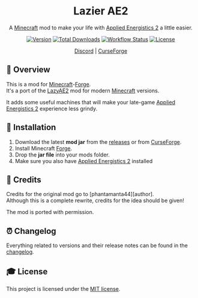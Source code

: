 <div align="center">
<h1>Lazier AE2</h1>

A [Minecraft] mod to make your life with [Applied Energistics 2][ae2] a little easier.

[![Version][version_badge]][version_link]
[![Total Downloads][total_downloads_badge]][curseforge]
[![Workflow Status][workflow_status_badge]][workflow_status_link]
[![License][license_badge]][license]

[Discord] | [CurseForge]

</div>

## **📑 Overview**
This is a mod for [Minecraft]-[Forge].<br>
It's a port of the [LazyAE2] mod for modern [Minecraft] versions.

It adds some useful machines that will make your late-game [Applied Energistics 2][ae2] experience less grindy.


## **🔧 Installation**
1. Download the latest **mod jar** from the [releases] or from [CurseForge].
2. Install Minecraft [Forge].
3. Drop the **jar file** into your mods folder.
4. Make sure you also have [Applied Energistics 2][ae2] installed


## **💚 Credits**
Credits for the original mod go to [phantamanta44][author].<br>
Although this is a complete rewrite, credits for the idea should be given!

The mod is ported with permission.


## **⏰ Changelog**
Everything related to versions and their release notes can be found in the [changelog].


## **🎓 License**
This project is licensed under the [MIT license][license].


<!-- Badges -->
[version_badge]: https://img.shields.io/github/v/release/AlmostReliable/lazierae2-forge?include_prereleases&style=flat-square
[version_link]: https://github.com/AlmostReliable/lazierae2-forge/releases/latest
[total_downloads_badge]: http://cf.way2muchnoise.eu/full_489843.svg?badge_style=flat
[workflow_status_badge]: https://img.shields.io/github/workflow/status/AlmostReliable/lazierae2-forge/CI?style=flat-square
[workflow_status_link]: https://github.com/AlmostReliable/lazierae2-forge/actions
[license_badge]: https://img.shields.io/github/license/AlmostReliable/lazierae2-forge?style=flat-square

<!-- Links -->
[minecraft]: https://www.minecraft.net/
[ae2]: https://www.curseforge.com/minecraft/mc-mods/applied-energistics-2
[discord]: https://discord.com/invite/ThFnwZCyYY
[curseforge]: https://www.curseforge.com/minecraft/mc-mods/lazierae2
[forge]: http://files.minecraftforge.net/
[lazyae2]: https://www.curseforge.com/minecraft/mc-mods/lazy-ae2
[releases]: https://github.com/AlmostReliable/lazierae2-forge/releases
[changelog]: CHANGELOG.md
[license]: LICENSE
